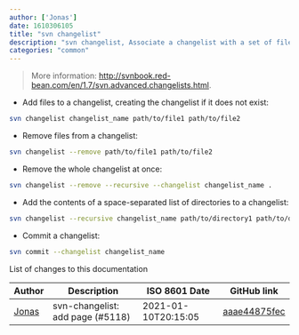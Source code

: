 ```yaml
---
author: ['Jonas']
date: 1610306105
title: "svn changelist"
description: "svn changelist, Associate a changelist with a set of files."
categories: "common"
---
```

> More information: <http://svnbook.red-bean.com/en/1.7/svn.advanced.changelists.html>.

- Add files to a changelist, creating the changelist if it does not exist:

```bash
svn changelist changelist_name path/to/file1 path/to/file2
```

- Remove files from a changelist:

```bash
svn changelist --remove path/to/file1 path/to/file2
```

- Remove the whole changelist at once:

```bash
svn changelist --remove --recursive --changelist changelist_name .
```

- Add the contents of a space-separated list of directories to a changelist:

```bash
svn changelist --recursive changelist_name path/to/directory1 path/to/directory2
```

- Commit a changelist:

```bash
svn commit --changelist changelist_name
```
List of changes to this documentation


Author | Description | ISO 8601 Date | GitHub link
------|-----|-----|-----
[Jonas](mailto:jonas.schulz.12@gmail.com) | svn-changelist: add page (#5118) | 2021-01-10T20:15:05 | [aaae44875fec](https://github.com/tldr-pages/tldr/commit/aaae44875fec514c0b02f242a0d831a6299aa186)

